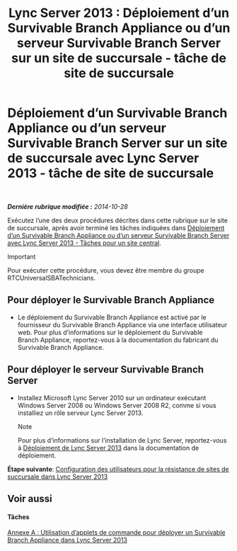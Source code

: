 ﻿---
title: 'Lync Server 2013 : Déploiement d’un Survivable Branch Appliance ou d’un serveur Survivable Branch Server sur un site de succursale - tâche de site de succursale'
TOCTitle: Déploiement d’un Survivable Branch Appliance ou d’un serveur Survivable Branch Server sur un site de succursale - tâche de site de succursale
ms:assetid: 7989ba29-0419-46dd-892c-4ad3238afd56
ms:mtpsurl: https://technet.microsoft.com/fr-fr/library/Gg398599(v=OCS.15)
ms:contentKeyID: 49297810
ms.date: 05/20/2016
mtps_version: v=OCS.15
ms.translationtype: HT
---

# Déploiement d’un Survivable Branch Appliance ou d’un serveur Survivable Branch Server sur un site de succursale avec Lync Server 2013 - tâche de site de succursale

 

_**Dernière rubrique modifiée :** 2014-10-28_

Exécutez l’une des deux procédures décrites dans cette rubrique sur le site de succursale, après avoir terminé les tâches indiquées dans [Déploiement d’un Survivable Branch Appliance ou d’un serveur Survivable Branch Server avec Lync Server 2013 - Tâches pour un site central](lync-server-2013-deploying-a-survivable-branch-appliance-or-server-central-site-tasks.md).

> [!IMPORTANT]  
> Pour exécuter cette procédure, vous devez être membre du groupe RTCUniversalSBATechnicians.

## Pour déployer le Survivable Branch Appliance

  - Le déploiement du Survivable Branch Appliance est activé par le fournisseur du Survivable Branch Appliance via une interface utilisateur web. Pour plus d’informations sur le déploiement du Survivable Branch Appliance, reportez-vous à la documentation du fabricant du Survivable Branch Appliance.

## Pour déployer le serveur Survivable Branch Server

  - Installez Microsoft Lync Server 2010 sur un ordinateur exécutant Windows Server 2008 ou Windows Server 2008 R2, comme si vous installiez un rôle serveur Lync Server 2013.
    
    > [!NOTE]  
    > Pour plus d’informations sur l’installation de Lync Server, reportez-vous à <a href="lync-server-2013-deploying-lync-server.md">Déploiement de Lync Server 2013</a> dans la documentation de déploiement.

**Étape suivante**: [Configuration des utilisateurs pour la résistance de sites de succursale dans Lync Server 2013](lync-server-2013-configuring-users-for-branch-site-resiliency.md)

## Voir aussi

#### Tâches

[Annexe A : Utilisation d’applets de commande pour déployer un Survivable Branch Appliance dans Lync Server 2013](lync-server-2013-appendix-a-using-cmdlets-to-deploy-a-survivable-branch-appliance.md)

